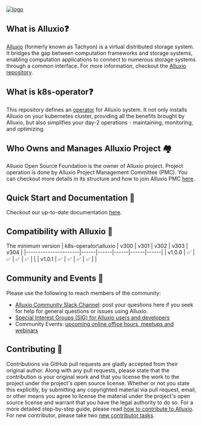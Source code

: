 [![logo](docs/resources/alluxio_logo.png "Alluxio")](https://www.alluxio.io)

## What is Alluxio❓
[Alluxio](https://www.alluxio.io) (formerly known as Tachyon)
is a virtual distributed storage system. It bridges the gap between
computation frameworks and storage systems, enabling computation applications to connect to
numerous storage systems through a common interface. For more information, checkout the
[Alluxio repository](https://www.github.com/Alluxio/alluxio). 

## What is k8s-operator❓
This repository defines an [operator](https://kubernetes.io/docs/concepts/extend-kubernetes/operator/)
for Alluxio system. It not only installs Alluxio on your kubernetes cluster, providing all the benefits
brought by Alluxio, but also simplifies your day-2 operations - maintaining, monitoring, and optimizing.

## Who Owns and Manages Alluxio Project 🏘
Alluxio Open Source Foundation is the owner of Alluxio project.
Project operation is done by Alluxio Project Management Committee (PMC).
You can checkout more details in its structure and how to join Alluxio PMC 
[here](https://github.com/Alluxio/alluxio/wiki/Alluxio-Project-Management-Committee-(PMC)).

## Quick Start and Documentation 📖
Checkout our up-to-date documentation [here](https://docs.alluxio.io/os/user/edge/en/kubernetes/Install-Alluxio-On-Kubernetes.html).

## Compatibility with Alluxio 🧩
The minimum version 
| k8s-operator\alluxio | v300 | v301 | v302 | v303 | v304 |
|----------------------|------|------|------|------|------|
| v1.0.0               | ✅    | ✅    | ✅    | ✅    |      |
| v1.0.1               | ✅    | ✅    | ✅    | ✅    |      |

## Community and Events 📣
Please use the following to reach members of the community:

* [Alluxio Community Slack Channel](https://www.alluxio.io/slack): post your questions here if you seek for help for general questions or issues using Alluxio.
* [Special Interest Groups (SIG) for Alluxio users and developers](#contributing)
* Community Events: [upcoming online office hours, meetups and webinars](https://www.alluxio.io/events)

## Contributing 🎁

Contributions via GitHub pull requests are gladly accepted from their original author. Along with
any pull requests, please state that the contribution is your original work and that you license the
work to the project under the project's open source license. Whether or not you state this
explicitly, by submitting any copyrighted material via pull request, email, or other means you agree
to license the material under the project's open source license and warrant that you have the legal
authority to do so.
For a more detailed step-by-step guide, please read
[how to contribute to Alluxio](https://docs.alluxio.io/os/user/stable/en/contributor/Contributor-Getting-Started.html).
For new contributor, please take two [new contributor tasks](https://github.com/Alluxio/new-contributor-tasks).
